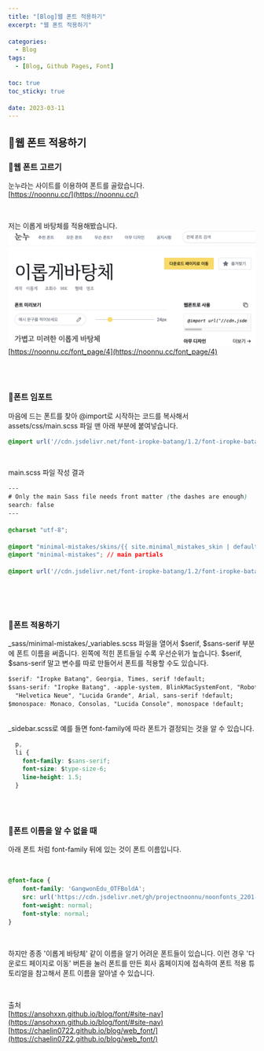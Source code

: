```yaml
---
title: "[Blog]웹 폰트 적용하기"
excerpt: "웹 폰트 적용하기"

categories:
  - Blog
tags:
  - [Blog, Github Pages, Font]

toc: true
toc_sticky: true

date: 2023-03-11
---
```


## 📝웹 폰트 적용하기
### 📌웹 폰트 고르기
  눈누라는 사이트를 이용하여 폰트를 골랐습니다.
  <br>
  [https://noonnu.cc/](https://noonnu.cc/)
  
  <br>

  저는 이롭게 바탕체를 적용해봤습니다.
  <br>
  ![이롭게 바탕체](/assets/images/FontURL.png)
  <br>
  [https://noonnu.cc/font_page/4](https://noonnu.cc/font_page/4)

<br><br>

### 📌폰트 임포트
마음에 드는 폰트를 찾아 @import로 시작하는 코드를 복사해서 assets/css/main.scss 파일 맨 아래 부분에 붙여넣습니다.

```css
@import url('//cdn.jsdelivr.net/font-iropke-batang/1.2/font-iropke-batang.css');
```

<br>

main.scss 파일 작성 결과
<br>

```css
---
# Only the main Sass file needs front matter (the dashes are enough)
search: false
---

@charset "utf-8";

@import "minimal-mistakes/skins/{{ site.minimal_mistakes_skin | default: 'default' }}"; // skin
@import "minimal-mistakes"; // main partials

@import url('//cdn.jsdelivr.net/font-iropke-batang/1.2/font-iropke-batang.css');
```

<br><br><br>

### 📌폰트 적용하기
_sass/minimal-mistakes/_variables.scss 파일을 열어서 $serif, $sans-serif 부분에 폰트 이름을 써줍니다. 왼쪽에 적힌 폰트들일 수록 우선순위가 높습니다. $serif, $sans-serif 말고 변수를 따로 만들어서 폰트를 적용할 수도 있습니다.
<br>

```css
$serif: "Iropke Batang", Georgia, Times, serif !default;
$sans-serif: "Iropke Batang", -apple-system, BlinkMacSystemFont, "Roboto", "Segoe UI",
  "Helvetica Neue", "Lucida Grande", Arial, sans-serif !default;
$monospace: Monaco, Consolas, "Lucida Console", monospace !default;
```

<br>
_sidebar.scss로 예를 들면 font-family에 따라 폰트가 결정되는 것을 알 수 있습니다.
<br>

```css
  p,
  li {
    font-family: $sans-serif;
    font-size: $type-size-6;
    line-height: 1.5;
  }
```
<br><br>

### 📌폰트 이름을 알 수 없을 때
아래 폰트 처럼 font-family 뒤에 있는 것이 폰트 이름입니다.

<br>

```css
@font-face {
    font-family: 'GangwonEdu_OTFBoldA';
    src: url('https://cdn.jsdelivr.net/gh/projectnoonnu/noonfonts_2201-2@1.0/GangwonEdu_OTFBoldA.woff') format('woff');
    font-weight: normal;
    font-style: normal;
}
```

<br>

하지만 종종 '이롭게 바탕체' 같이 이름을 알기 어려운 폰트들이 있습니다. 이런 경우 '다운로드 페이지로 이동' 버튼을 눌러 폰트를 만든 회사 홈페이지에 접속하여 폰트 적용 튜토리얼을 참고해서 폰트 이름을 알아낼 수 있습니다.

<br>

출처
<br>
[https://ansohxxn.github.io/blog/font/#site-nav](https://ansohxxn.github.io/blog/font/#site-nav)
<br>
[https://chaelin0722.github.io/blog/web_font/](https://chaelin0722.github.io/blog/web_font/)

<br><br>